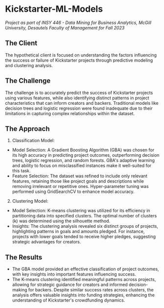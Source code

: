 # Kickstarter-ML-Models
*Project as part of INSY 446 - Data Mining for Business Analytics, McGill University, Desautels Faculty of Management for Fall 2023*
## The Client
The hypothetical client is focused on understanding the factors influencing the success or failure of Kickstarter projects through predictive modeling and clustering analysis.

## The Challenge
The challenge is to accurately predict the success of Kickstarter projects using various features, while also identifying distinct patterns in project characteristics that can inform creators and backers. Traditional models like decision trees and logistic regression were found inadequate due to their limitations in capturing complex relationships within the dataset.

## The Approach
1. Classification Model:
  - Model Selection: A Gradient Boosting Algorithm (GBA) was chosen for its high accuracy in predicting project outcomes, outperforming decision trees, logistic regression, and random forests. GBA's adaptive learning and ability to focus on misclassified instances make it well-suited for this task.
  - Feature Selection: The dataset was refined to include only relevant features, retaining those like project goals and descriptions while removing irrelevant or repetitive ones. Hyper-parameter tuning was performed using GridSearchCV to enhance model accuracy.
2. Clustering Model:
  - Model Selection: K-means clustering was utilized for its efficiency in partitioning data into specified clusters. The optimal number of clusters (k) was determined using the silhouette method.
  - Insights: The clustering analysis revealed six distinct groups of projects, highlighting patterns in goals and amounts pledged. For instance, projects with lower goals tended to receive higher pledges, suggesting strategic advantages for creators.

## The Results
- The GBA model provided an effective classification of project outcomes, with key insights into important features influencing success.
- The K-means clustering identified meaningful patterns across projects, allowing for strategic guidance for creators and informed decision-making for backers. Despite similar success rates across clusters, the analysis offers valuable insights into funding strategies, enhancing the understanding of Kickstarter's crowdfunding dynamics.
